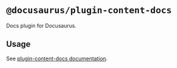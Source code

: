 # `@docusaurus/plugin-content-docs`

Docs plugin for Docusaurus.

## Usage

See [plugin-content-docs documentation](https://docusaurus.io/docs/api/plugins/@docusaurus/plugin-content-docs).
